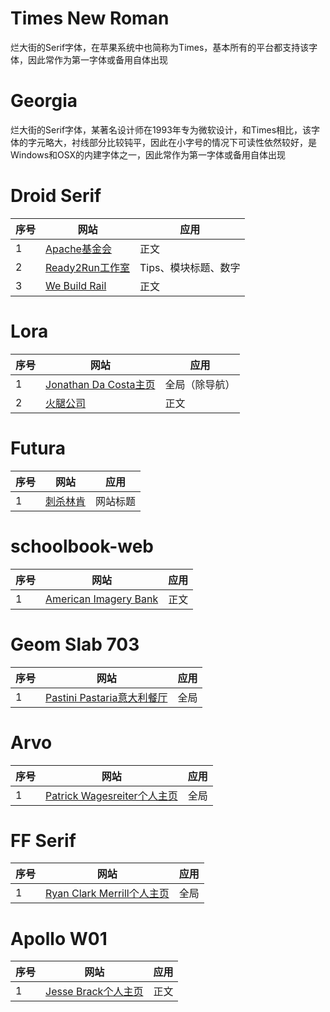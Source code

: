 # Times New Roman

烂大街的Serif字体，在苹果系统中也简称为Times，基本所有的平台都支持该字体，因此常作为第一字体或备用自体出现

# Georgia

烂大街的Serif字体，某著名设计师在1993年专为微软设计，和Times相比，该字体的字元略大，衬线部分比较钝平，因此在小字号的情况下可读性依然较好，是Windows和OSX的内建字体之一，因此常作为第一字体或备用自体出现

# Droid Serif
序号  |  网站  | 应用
------------- | ------------- | -------------
1  | [Apache基金会](http://www.apache.org/)  | 正文
2  | [Ready2Run工作室](http://www.ready2run.ro/)  | Tips、模块标题、数字
3  | [We Build Rail](http://www.webuildrail.com/)  | 正文

# Lora
序号  |  网站  | 应用
------------- | ------------- | -------------
1  | [Jonathan Da Costa主页](http://www.jonathandacosta.com/)  | 全局（除导航）
2  | [火腿公司](http://sanchezromerocarvajal.com/)  | 正文

# Futura
序号  |  网站  | 应用
------------- | ------------- | -------------
1  | [刺杀林肯](http://www.kennedyandoswald.com/)  | 网站标题

# schoolbook-web
序号  |  网站  | 应用
------------- | ------------- | -------------
1  | [American Imagery Bank](http://www.americanimagerybank.com/)  | 正文

# Geom Slab 703
序号  |  网站  | 应用
------------- | ------------- | -------------
1  | [Pastini Pastaria意大利餐厅](http://www.pastini.com/)  | 全局

# Arvo
序号  |  网站  | 应用
------------- | ------------- | -------------
1  | [Patrick Wagesreiter个人主页](http://www.patrickwagesreiter.at/about.php)  | 全局

# FF Serif
序号  |  网站  | 应用
------------- | ------------- | -------------
1  | [Ryan Clark Merrill个人主页](http://ryanmerrill.net/)  | 全局

# Apollo W01
序号  |  网站  | 应用
------------- | ------------- | -------------
1  | [Jesse Brack个人主页](http://www.jessebrack.com/)  | 正文
